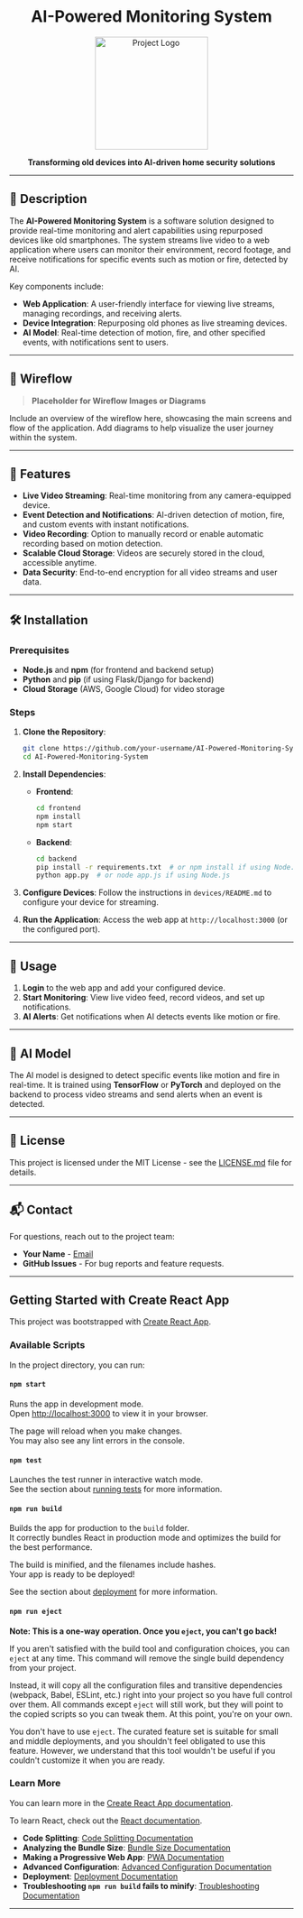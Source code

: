 <h1 align="center"><b>AI-Powered Monitoring System</b></h1>
<p align="center">
    <img src="https://github.com/tanzimfh/4990-project/blob/main/initialLogo.png" alt="Project Logo" width="200" />
</p> 

<p align="center"><b>
Transforming old devices into AI-driven home security solutions
</b></p>

---

## 📖 Description

The **AI-Powered Monitoring System** is a software solution designed to provide real-time monitoring and alert capabilities using repurposed devices like old smartphones. The system streams live video to a web application where users can monitor their environment, record footage, and receive notifications for specific events such as motion or fire, detected by AI. 

Key components include:
- **Web Application**: A user-friendly interface for viewing live streams, managing recordings, and receiving alerts.
- **Device Integration**: Repurposing old phones as live streaming devices.
- **AI Model**: Real-time detection of motion, fire, and other specified events, with notifications sent to users.

---

## 🔄 Wireflow

> **Placeholder for Wireflow Images or Diagrams**

Include an overview of the wireflow here, showcasing the main screens and flow of the application. Add diagrams to help visualize the user journey within the system.

---

## 🚀 Features

- **Live Video Streaming**: Real-time monitoring from any camera-equipped device.
- **Event Detection and Notifications**: AI-driven detection of motion, fire, and custom events with instant notifications.
- **Video Recording**: Option to manually record or enable automatic recording based on motion detection.
- **Scalable Cloud Storage**: Videos are securely stored in the cloud, accessible anytime.
- **Data Security**: End-to-end encryption for all video streams and user data.

---

## 🛠️ Installation

### Prerequisites

- **Node.js** and **npm** (for frontend and backend setup)
- **Python** and **pip** (if using Flask/Django for backend)
- **Cloud Storage** (AWS, Google Cloud) for video storage

### Steps

1. **Clone the Repository**:
    ```bash
    git clone https://github.com/your-username/AI-Powered-Monitoring-System.git
    cd AI-Powered-Monitoring-System
    ```

2. **Install Dependencies**:
   - **Frontend**:
     ```bash
     cd frontend
     npm install
     npm start
     ```
   - **Backend**:
     ```bash
     cd backend
     pip install -r requirements.txt  # or npm install if using Node.js
     python app.py  # or node app.js if using Node.js
     ```

3. **Configure Devices**:
   Follow the instructions in `devices/README.md` to configure your device for streaming.

4. **Run the Application**:
   Access the web app at `http://localhost:3000` (or the configured port).

---

## 🎯 Usage

1. **Login** to the web app and add your configured device.
2. **Start Monitoring**: View live video feed, record videos, and set up notifications.
3. **AI Alerts**: Get notifications when AI detects events like motion or fire.

---

## 🧠 AI Model

The AI model is designed to detect specific events like motion and fire in real-time. It is trained using **TensorFlow** or **PyTorch** and deployed on the backend to process video streams and send alerts when an event is detected.

---

## 📜 License

This project is licensed under the MIT License - see the [LICENSE.md](LICENSE.md) file for details.

---

## 📬 Contact

For questions, reach out to the project team:

- **Your Name** - [Email](mailto:hossai85@uwindsor.caom)
- **GitHub Issues** - For bug reports and feature requests.



---

## Getting Started with Create React App

This project was bootstrapped with [Create React App](https://github.com/facebook/create-react-app).

### Available Scripts

In the project directory, you can run:

#### `npm start`

Runs the app in development mode.\
Open [http://localhost:3000](http://localhost:3000) to view it in your browser.

The page will reload when you make changes.\
You may also see any lint errors in the console.

#### `npm test`

Launches the test runner in interactive watch mode.\
See the section about [running tests](https://facebook.github.io/create-react-app/docs/running-tests) for more information.

#### `npm run build`

Builds the app for production to the `build` folder.\
It correctly bundles React in production mode and optimizes the build for the best performance.

The build is minified, and the filenames include hashes.\
Your app is ready to be deployed!

See the section about [deployment](https://facebook.github.io/create-react-app/docs/deployment) for more information.

#### `npm run eject`

**Note: This is a one-way operation. Once you `eject`, you can't go back!**

If you aren't satisfied with the build tool and configuration choices, you can `eject` at any time. This command will remove the single build dependency from your project.

Instead, it will copy all the configuration files and transitive dependencies (webpack, Babel, ESLint, etc.) right into your project so you have full control over them. All commands except `eject` will still work, but they will point to the copied scripts so you can tweak them. At this point, you're on your own.

You don't have to use `eject`. The curated feature set is suitable for small and middle deployments, and you shouldn't feel obligated to use this feature. However, we understand that this tool wouldn't be useful if you couldn't customize it when you are ready.

### Learn More

You can learn more in the [Create React App documentation](https://facebook.github.io/create-react-app/docs/getting-started).

To learn React, check out the [React documentation](https://reactjs.org/).

- **Code Splitting**: [Code Splitting Documentation](https://facebook.github.io/create-react-app/docs/code-splitting)
- **Analyzing the Bundle Size**: [Bundle Size Documentation](https://facebook.github.io/create-react-app/docs/analyzing-the-bundle-size)
- **Making a Progressive Web App**: [PWA Documentation](https://facebook.github.io/create-react-app/docs/making-a-progressive-web-app)
- **Advanced Configuration**: [Advanced Configuration Documentation](https://facebook.github.io/create-react-app/docs/advanced-configuration)
- **Deployment**: [Deployment Documentation](https://facebook.github.io/create-react-app/docs/deployment)
- **Troubleshooting `npm run build` fails to minify**: [Troubleshooting Documentation](https://facebook.github.io/create-react-app/docs/troubleshooting#npm-run-build-fails-to-minify)

---
